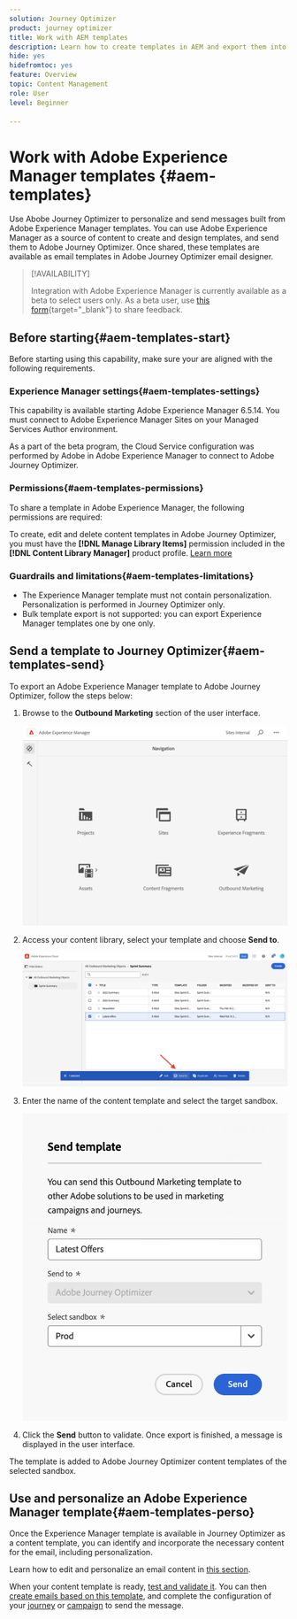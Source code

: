 ```yaml
---
solution: Journey Optimizer
product: journey optimizer
title: Work with AEM templates
description: Learn how to create templates in AEM and export them into Journey Optimizer
hide: yes
hidefromtoc: yes
feature: Overview
topic: Content Management
role: User
level: Beginner

---
```

# Work with Adobe Experience Manager templates {#aem-templates}

Use Abobe Journey Optimizer to personalize and send messages built from Adobe Experience Manager templates. You can use Adobe Experience Manager as a source of content to create and design templates, and send them to Adobe Journey Optimizer. Once shared, these templates are available as email templates in Adobe Journey Optimizer email designer.

>[!AVAILABILITY]
>
>Integration with Adobe Experience Manager is currently available as a beta to select users only.
> As a beta user, use [this form](https://forms.office.com/pages/responsepage.aspx?id=Wht7-jR7h0OUrtLBeN7O4Wf0cbVTQ3tCpW_unE-w8-JUN1FaNlAzNkhPSUdaSkJXVFRCNTRJNVRFSy4u){target="_blank"} to share feedback.

## Before starting{#aem-templates-start}

Before starting using this capability, make sure your are aligned with the following requirements.

### Experience Manager settings{#aem-templates-settings}

This capability is available starting Adobe Experience Manager 6.5.14. You must connect to Adobe Experience Manager Sites on your Managed Services Author environment.

As a part of the beta program, the Cloud Service configuration was performed by Adobe in Adobe Experience Manager to connect to Adobe Journey Optimizer. 

### Permissions{#aem-templates-permissions}

To share a template in Adobe Experience Manager, the following permissions are required: 

To create, edit and delete content templates in Adobe Journey Optimizer, you must have the **[!DNL Manage Library Items]** permission included in the **[!DNL Content Library Manager]** product profile. [Learn more](../administration/ootb-product-profiles.md#content-library-manager)


### Guardrails and limitations{#aem-templates-limitations}

* The Experience Manager template must not contain personalization. Personalization is performed in Journey Optimizer only.
* Bulk template export is not supported: you can export Experience Manager templates one by one only.

## Send a template to Journey Optimizer{#aem-templates-send}

To export an Adobe Experience Manager template to Adobe Journey Optimizer, follow the steps below:

1. Browse to the **Outbound Marketing** section of the user interface.

    ![](assets/aem-outbound-menu.png)

1. Access your content library, select your template and choose **Send to**.

    ![](assets/aem-send-template.png)

1. Enter the name of the content template and select the target sandbox.

    ![](assets/aem-send-template-settings.png)
    
1. Click the **Send** button to validate. Once export is finished, a message is displayed in the user interface.

The template is added to Adobe Journey Optimizer content templates of the selected sandbox.

## Use and personalize an Adobe Experience Manager template{#aem-templates-perso}

Once the Experience Manager template is available in Journey Optimizer as a content template, you can identify and incorporate the necessary content for the email, including personalization.

Learn how to edit and personalize an email content in [this section](content-from-scratch.md).

When your content template is ready, [test and validate it](content-templates.md#test-template). You can then [create emails based on this template](email-templates.md), and complete the configuration of your [journey](../building-journeys/journey-gs.md) or [campaign](../campaigns/create-campaign.md) to send the message.

